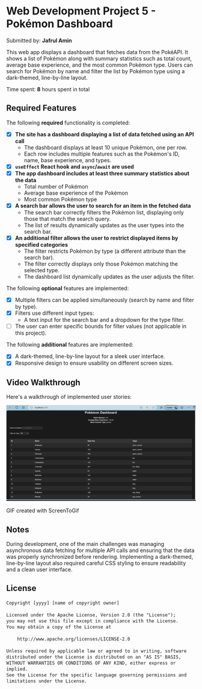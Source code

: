 # Web Development Project 5 - Pokémon Dashboard

Submitted by: **Jafrul Amin**

This web app displays a dashboard that fetches data from the PokéAPI. It shows a list of Pokémon along with summary statistics such as total count, average base experience, and the most common Pokémon type. Users can search for Pokémon by name and filter the list by Pokémon type using a dark-themed, line-by-line layout.

Time spent: **8** hours spent in total

## Required Features

The following **required** functionality is completed:

- [x] **The site has a dashboard displaying a list of data fetched using an API call**
  - The dashboard displays at least 10 unique Pokémon, one per row.
  - Each row includes multiple features such as the Pokémon's ID, name, base experience, and types.
- [x] **`useEffect` React hook and `async`/`await` are used**
- [x] **The app dashboard includes at least three summary statistics about the data**
  - Total number of Pokémon
  - Average base experience of the Pokémon
  - Most common Pokémon type
- [x] **A search bar allows the user to search for an item in the fetched data**
  - The search bar correctly filters the Pokémon list, displaying only those that match the search query.
  - The list of results dynamically updates as the user types into the search bar.
- [x] **An additional filter allows the user to restrict displayed items by specified categories**
  - The filter restricts Pokémon by type (a different attribute than the search bar).
  - The filter correctly displays only those Pokémon matching the selected type.
  - The dashboard list dynamically updates as the user adjusts the filter.

The following **optional** features are implemented:

- [x] Multiple filters can be applied simultaneously (search by name and filter by type).
- [x] Filters use different input types:
  - A text input for the search bar and a dropdown for the type filter.
- [ ] The user can enter specific bounds for filter values (not applicable in this project).

The following **additional** features are implemented:

- [x] A dark-themed, line-by-line layout for a sleek user interface.
- [x] Responsive design to ensure usability on different screen sizes.

## Video Walkthrough

Here's a walkthrough of implemented user stories:

<img src='VideoWalkthrough.gif' title='VideoWalkthrough' width='' alt='Video Walkthrough' />

GIF created with ScreenToGif

## Notes

During development, one of the main challenges was managing asynchronous data fetching for multiple API calls and ensuring that the data was properly synchronized before rendering. Implementing a dark-themed, line-by-line layout also required careful CSS styling to ensure readability and a clean user interface.

## License

    Copyright [yyyy] [name of copyright owner]

    Licensed under the Apache License, Version 2.0 (the "License");
    you may not use this file except in compliance with the License.
    You may obtain a copy of the License at

        http://www.apache.org/licenses/LICENSE-2.0

    Unless required by applicable law or agreed to in writing, software
    distributed under the License is distributed on an "AS IS" BASIS,
    WITHOUT WARRANTIES OR CONDITIONS OF ANY KIND, either express or implied.
    See the License for the specific language governing permissions and
    limitations under the License.
